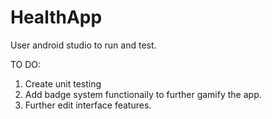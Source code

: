 # HealthApp
User android studio to run and test. 

TO DO:
  1. Create unit testing 
  2. Add badge system functionaily to further gamify the app.
  3. Further edit interface features.
